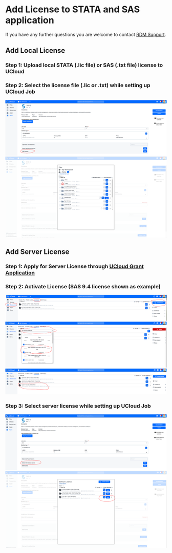 # Add License to STATA and SAS application

If you have any further questions you are welcome to contact [RDM Support](/Contact/).

## Add Local License 

### Step 1: Upload local STATA (.lic file) or SAS (.txt file) license to UCloud

### Step 2: Select the license file (.lic or .txt) while setting up UCloud Job
![](images/license1.PNG)
![](images/license2.PNG)

## Add Server License

### Step 1: Apply for Server License through [UCloud Grant Application](/HPC_Facilities/GrantApp/)

### Step 2: Activate License (SAS 9.4 license shown as example)
![](images/license4.PNG)
![](images/license5.PNG)
![](images/license6.PNG)
### Step 3: Select server license while setting up UCloud Job
![](images/license7.PNG)
![](images/license8.PNG)
